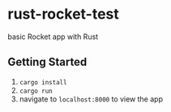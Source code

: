 # rust-rocket-test
basic Rocket app with Rust

## Getting Started
1. `cargo install`
2. `cargo run`
3. navigate to `localhost:8000` to view the app

